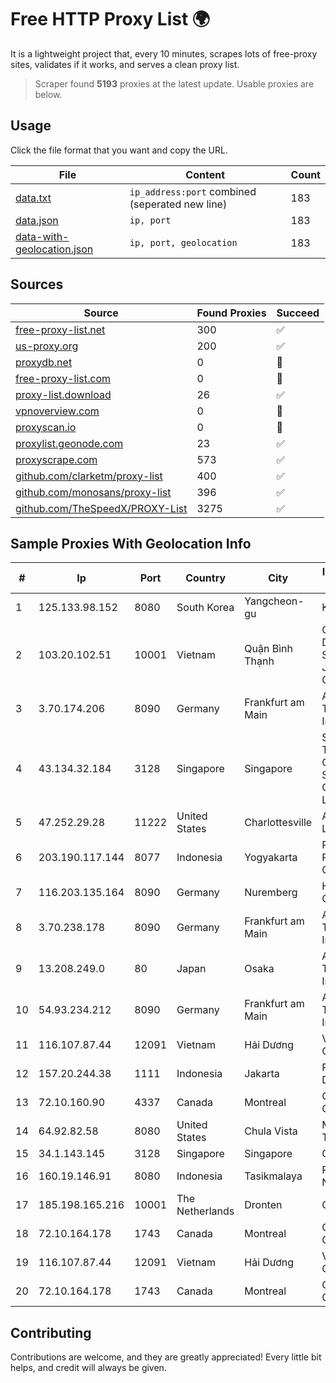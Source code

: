 
# Free HTTP Proxy List 🌍

It is a lightweight project that, every 10 minutes, scrapes lots of free-proxy sites, validates if it works, and serves a clean proxy list.


> Scraper found **5193** proxies at the latest update. Usable proxies are below.

## Usage

Click the file format that you want and copy the URL.


|File|Content|Count|
|----|-------|-----|
|[data.txt](https://raw.githubusercontent.com/themiralay/Proxy-List-World/master/data.txt)|`ip_address:port` combined (seperated new line)|183|
|[data.json](https://raw.githubusercontent.com/themiralay/Proxy-List-World/master/data.json)|`ip, port`|183|
|[data-with-geolocation.json](https://raw.githubusercontent.com/themiralay/Proxy-List-World/master/data-with-geolocation.json)|`ip, port, geolocation`|183|

## Sources

|Source|Found Proxies|Succeed|
|------|-------------|-------|
|[free-proxy-list.net](https://free-proxy-list.net)|300|✅|
|[us-proxy.org](https://www.us-proxy.org)|200|✅|
|[proxydb.net](http://proxydb.net)|0|🚫|
|[free-proxy-list.com](https://free-proxy-list.com/?page=&port=&type%5B%5D=http&type%5B%5D=https&up_time=0&search=Search)|0|🚫|
|[proxy-list.download](https://www.proxy-list.download/HTTP)|26|✅|
|[vpnoverview.com](https://vpnoverview.com/privacy/anonymous-browsing/free-proxy-servers)|0|🚫|
|[proxyscan.io](https://www.proxyscan.io)|0|🚫|
|[proxylist.geonode.com](https://proxylist.geonode.com/api/proxy-list?limit=300&page=1&sort_by=lastChecked&sort_type=desc&protocols=http,https)|23|✅|
|[proxyscrape.com](https://api.proxyscrape.com/v2/?request=displayproxies&protocol=http&timeout=10000&country=all&ssl=all&anonymity=all)|573|✅|
|[github.com/clarketm/proxy-list](https://raw.githubusercontent.com/clarketm/proxy-list/master/proxy-list-raw.txt)|400|✅|
|[github.com/monosans/proxy-list](https://raw.githubusercontent.com/monosans/proxy-list/main/proxies/http.txt)|396|✅|
|[github.com/TheSpeedX/PROXY-List](https://raw.githubusercontent.com/TheSpeedX/PROXY-List/master/http.txt)|3275|✅|


## Sample Proxies With Geolocation Info

|#|Ip|Port|Country|City|Internet Service Provider|
|-|--|----|-------|----|-------------------------|
|1|125.133.98.152|8080|South Korea|Yangcheon-gu|Korea Telecom|
|2|103.20.102.51|10001|Vietnam|Quận Bình Thạnh|ODS ONLINE DATA SOLUTION JOINT STOCK COMPANY|
|3|3.70.174.206|8090|Germany|Frankfurt am Main|Amazon Technologies Inc.|
|4|43.134.32.184|3128|Singapore|Singapore|Shenzhen Tencent Computer Systems Company Limited|
|5|47.252.29.28|11222|United States|Charlottesville|Alibaba.com LLC|
|6|203.190.117.144|8077|Indonesia|Yogyakarta|PT Union Routelink Communication|
|7|116.203.135.164|8090|Germany|Nuremberg|Hetzner Online GmbH|
|8|3.70.238.178|8090|Germany|Frankfurt am Main|Amazon Technologies Inc.|
|9|13.208.249.0|80|Japan|Osaka|Amazon Technologies Inc.|
|10|54.93.234.212|8090|Germany|Frankfurt am Main|Amazon Technologies Inc.|
|11|116.107.87.44|12091|Vietnam|Hải Dương|Viettel Corporation|
|12|157.20.244.38|1111|Indonesia|Jakarta|PT.Global Media Data Prima|
|13|72.10.160.90|4337|Canada|Montreal|GloboTech Communications|
|14|64.92.82.58|8080|United States|Chula Vista|Momentum Telecom, Inc.|
|15|34.1.143.145|3128|Singapore|Singapore|Google LLC|
|16|160.19.146.91|8080|Indonesia|Tasikmalaya|PT Taska Sarana Nusantara|
|17|185.198.165.216|10001|The Netherlands|Dronten|Green Floid LLC|
|18|72.10.164.178|1743|Canada|Montreal|GloboTech Communications|
|19|116.107.87.44|12091|Vietnam|Hải Dương|Viettel Corporation|
|20|72.10.164.178|1743|Canada|Montreal|GloboTech Communications|



## Contributing

Contributions are welcome, and they are greatly appreciated! Every
little bit helps, and credit will always be given.


